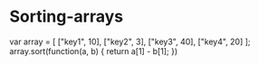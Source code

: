 # Sorting-arrays

var array = [
 ["key1", 10],
 ["key2", 3],
 ["key3", 40],
 ["key4", 20]
];
array.sort(function(a, b) {
 return a[1] - b[1];
})
